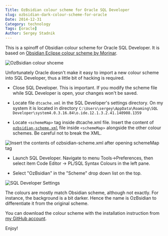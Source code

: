 ```yaml
---
Title: OzBsidian colour scheme for Oracle SQL Developer
slug: ozbsidian-dark-colour-scheme-for-oracle
Date: 2014-12-31
Category: technology
Tags: [oracle]
Author: Sergey Stadnik
---
```


This is a spinoff of Obsidian colour scheme for Oracle SQL Developer. It is based on [Obsidian Eclipse colour scheme by Morinar](http://eclipsecolorthemes.org/?view=theme&id=21).

![OzBsidian colour shceme]({filename}/images/2014-12-31_ozbsidian-sqldev_1.png)

Unfortunately Oracle doesn't make it easy to import a new colour scheme into SQL Developer, thus a little bit of hacking is required.

- Close SQL Developer. This is important. If you modify the scheme file while SQL Developer is open, your changes won't be saved.

- Locate file `dtcache.xml` in the SQL Developer's settings directory. On my system it is located in directory `C:\Users\sergey\AppData\Roaming\SQL Developer\system4.0.3.16.84\o.ide.12.1.3.2.41.140908.1359`

- Locate `<schemeMap>` tag inside dtcache.xml file. Insert the content of [`ozbsidian-scheme.xml`](https://raw.githubusercontent.com/ozmoroz/ozbsidian-sqldeveloper/master/ozbsidian-scheme.xml) file inside `<schemeMap>` alongside the other colour schemes. Be careful not to break the XML.

![Insert the contents of ozbsidian-scheme.xml after opening schemeMap tag]({filename}/images/ozbzidian_insert_here.png)

- Launch SQL Developer. Navigate to menu Tools->Preferences, then select item Code Editor -> PL/SQL Syntax Colours in the left pane.

- Select "OzBsidian" in the "Scheme" drop down list on the top.

![SQL Developer Settings]({filename}/images/2014-12-31_ozbsidian-sqldev_2.png)

The colours are mostly match Obsidian scheme, although not exactly. For instance, the background is a bit darker. Hence the name is OzBsidian to differentiate it from the original scheme.

You can download the colour scheme with the installation instruction from [my GitHub account](https://github.com/ozmoroz/ozbsidian-sqldeveloper).

Enjoy!